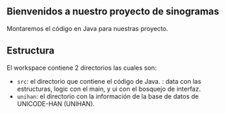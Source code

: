## Bienvenidos a nuestro proyecto de sinogramas

Montaremos el código en Java para nuestras proyecto.

## Estructura

El workspace contiene 2 directorios las cuales son:

- `src`: el directorio que contiene el código de Java.
        : data con las estructuras, logic con el main, y ui con el bosquejo de interfaz.
- `unihan`: el directorio con la información de la base de datos de UNICODE-HAN (UNIHAN).
